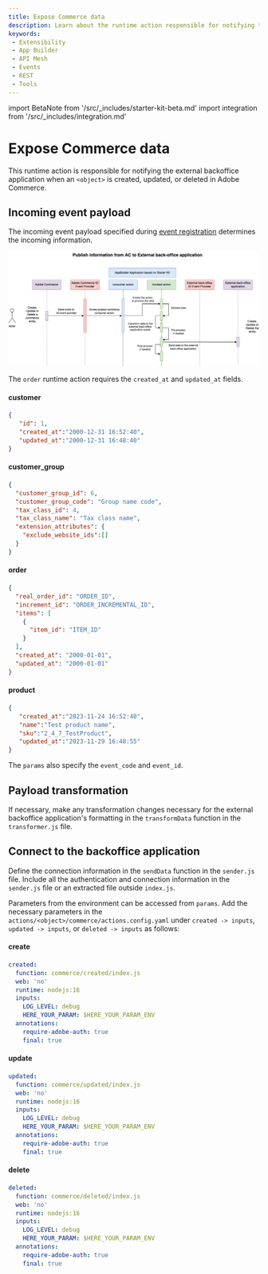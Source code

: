 ```yaml
---
title: Expose Commerce data
description: Learn about the runtime action responsible for notifying the external backoffice application when data is modified in Adobe Commerce.
keywords:
 - Extensibility
 - App Builder
 - API Mesh
 - Events
 - REST
 - Tools
---
```


import BetaNote from '/src/_includes/starter-kit-beta.md'
import integration from '/src/_includes/integration.md'

<BetaNote />

# Expose Commerce data

This runtime action is responsible for notifying the external backoffice application when an `<object>` is created, updated, or deleted in Adobe Commerce.

<integration />

## Incoming event payload

The incoming event payload specified during [event registration](../../events/configure-commerce.md#subscribe-and-register-events) determines the incoming information.

![publish info from commerce](../../_images/starterkit/publish.png)

The `order` runtime action requires the `created_at` and `updated_at` fields.

<CodeBlock slots="heading, code" repeat="4" languages="JSON, JSON, JSON, JSON" />

#### customer

```json
{
   "id": 1,
   "created_at":"2000-12-31 16:52:40",
   "updated_at":"2000-12-31 16:48:40"
}
```

#### customer_group

```json
{
  "customer_group_id": 6,
  "customer_group_code": "Group name code",
  "tax_class_id": 4,
  "tax_class_name": "Tax class name",
  "extension_attributes": {
    "exclude_website_ids":[]
  }
}
```

#### order

```json
{
  "real_order_id": "ORDER_ID",
  "increment_id": "ORDER_INCREMENTAL_ID",
  "items": [
    {
      "item_id": "ITEM_ID"
    }
  ],
  "created_at": "2000-01-01",
  "updated_at": "2000-01-01"
}
```

#### product

```json
{
   "created_at":"2023-11-24 16:52:40",
   "name":"Test product name",
   "sku":"2_4_7_TestProduct",
   "updated_at":"2023-11-29 16:48:55"
}
```

The `params` also specify the `event_code` and `event_id`.

## Payload transformation

If necessary, make any transformation changes necessary for the external backoffice application's formatting in the `transformData` function in the `transformer.js` file.

## Connect to the backoffice application

Define the connection information in the `sendData` function in the `sender.js` file.  Include all the authentication and connection information in the `sender.js` file or an extracted file outside `index.js`.

Parameters from the environment can be accessed from `params`. Add the necessary parameters in the `actions/<object>/commerce/actions.config.yaml` under `created -> inputs`, `updated -> inputs`, or `deleted -> inputs` as follows:

<CodeBlock slots="heading, code" repeat="3" languages="yaml, yaml, yaml" />

#### create

```yaml
created:
  function: commerce/created/index.js
  web: 'no'
  runtime: nodejs:16
  inputs:
    LOG_LEVEL: debug
    HERE_YOUR_PARAM: $HERE_YOUR_PARAM_ENV
  annotations:
    require-adobe-auth: true
    final: true
```

#### update

```yaml
updated:
  function: commerce/updated/index.js
  web: 'no'
  runtime: nodejs:16
  inputs:
    LOG_LEVEL: debug
    HERE_YOUR_PARAM: $HERE_YOUR_PARAM_ENV
  annotations:
    require-adobe-auth: true
    final: true
```

#### delete

```yaml
deleted:
  function: commerce/deleted/index.js
  web: 'no'
  runtime: nodejs:16
  inputs:
    LOG_LEVEL: debug
    HERE_YOUR_PARAM: $HERE_YOUR_PARAM_ENV
  annotations:
    require-adobe-auth: true
    final: true
```
